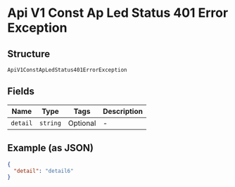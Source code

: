 
# Api V1 Const Ap Led Status 401 Error Exception

## Structure

`ApiV1ConstApLedStatus401ErrorException`

## Fields

| Name | Type | Tags | Description |
|  --- | --- | --- | --- |
| `detail` | `string` | Optional | - |

## Example (as JSON)

```json
{
  "detail": "detail6"
}
```

